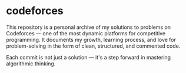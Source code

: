 # codeforces

This repository is a personal archive of my solutions to problems on Codeforces — one of the most dynamic platforms for competitive programming. It documents my growth, learning process, and love for problem-solving in the form of clean, structured, and commented code.

Each commit is not just a solution — it's a step forward in mastering algorithmic thinking.
